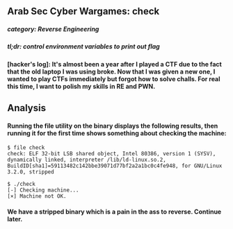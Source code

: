 ## Arab Sec Cyber Wargames: check
##### category: Reverse Engineering
##### *tl;dr: control environment variables to print out flag*

#### [hacker's log]: It's almost been a year after I played a CTF due to the fact that the old laptop I was using broke. Now that I was given a new one, I wanted to play CTFs immediately but forgot how to solve challs. For real this time, I want to polish my skills in RE and PWN.

## Analysis
#### Running the file utility on the binary displays the following results, then running it for the first time shows something about checking the machine:
```
$ file check
check: ELF 32-bit LSB shared object, Intel 80386, version 1 (SYSV), dynamically linked, interpreter /lib/ld-linux.so.2, BuildID[sha1]=59113482c142bbe39071d77bf2a2a1bc0c4fe948, for GNU/Linux 3.2.0, stripped

$ ./check
[-] Checking machine...
[×] Machine not OK.
```
#### We have a stripped binary which is a pain in the ass to reverse. Continue later.
